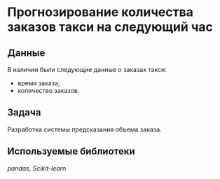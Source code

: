 # Прогнозирование количества заказов такси на следующий час

## Данные

В наличии были следующие данные о заказах такси:

- время заказа;
- количество заказов.

## Задача

Разработка системы предсказания объема заказа.

## Используемые библиотеки

*pandas*, *Scikit-learn*

